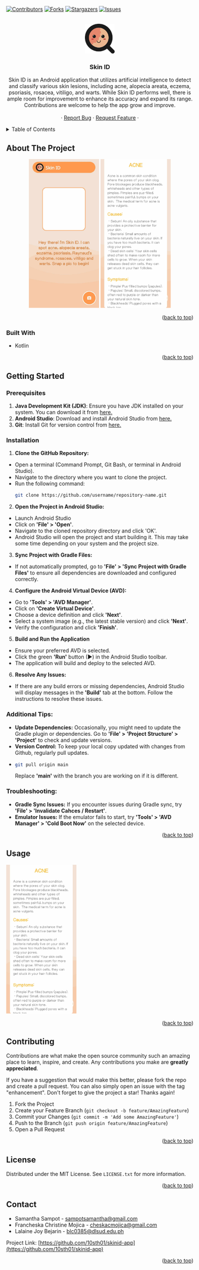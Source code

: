 <!-- Improved compatibility of back to top link: See: https://github.com/othneildrew/Best-README-Template/pull/73 -->
<a name="readme-top"></a>
<!--
*** Thanks for checking out the Best-README-Template. If you have a suggestion
*** that would make this better, please fork the repo and create a pull request
*** or simply open an issue with the tag "enhancement".
*** Don't forget to give the project a star!
*** Thanks again! Now go create something AMAZING! :D
-->



<!-- PROJECT SHIELDS -->
<!--
*** I'm using markdown "reference style" links for readability.
*** Reference links are enclosed in brackets [ ] instead of parentheses ( ).
*** See the bottom of this document for the declaration of the reference variables
*** for contributors-url, forks-url, etc. This is an optional, concise syntax you may use.
*** https://www.markdownguide.org/basic-syntax/#reference-style-links
-->
[![Contributors][contributors-shield]][contributors-url]
[![Forks][forks-shield]][forks-url]
[![Stargazers][stars-shield]][stars-url]
[![Issues][issues-shield]][issues-url]

<!-- PROJECT LOGO -->
<br />
<div align="center">
  <a href="https://github.com/10sth01/skinid-app">
    <img src="images/logo.png" alt="Logo" width="80" height="80">
  </a>

<h3 align="center">Skin ID</h3>

  <p align="center">
    Skin ID is an Android application that utilizes artificial intelligence to detect and classify various skin lesions, including acne, alopecia areata, eczema, psoriasis, rosacea, vitiligo, and warts. While Skin ID performs well, there is ample room for improvement to enhance its accuracy and expand its range. Contributions are welcome to help the app grow and improve.
    <br />
    <br />
    ·
    <a href="https://github.com/10sth01/skinid-app/issues/new?labels=bug&template=bug-report---.md">Report Bug</a>
    ·
    <a href="https://github.com/10sth01/skinid-app/issues/new?labels=enhancement&template=feature-request---.md">Request Feature</a>
    ·
  </p>
</div>

<!-- TABLE OF CONTENTS -->
<details>
  <summary>Table of Contents</summary>
  <ol>
    <li>
      <a href="#about-the-project">About The Project</a>
      <ul>
        <li><a href="#built-with">Built With</a></li>
      </ul>
    </li>
    <li>
      <a href="#getting-started">Getting Started</a>
      <ul>
        <li><a href="#prerequisites">Prerequisites</a></li>
        <li><a href="#installation">Installation</a></li>
      </ul>
    </li>
    <li><a href="#usage">Usage</a></li>
    <li><a href="#contributing">Contributing</a></li>
    <li><a href="#license">License</a></li>
    <li><a href="#contact">Contact</a></li>
  </ol>
</details>

<!-- ABOUT THE PROJECT -->
## About The Project
<div align="center">
  <img src="images/home_screenshot.jpg" alt="Home Screenshot" height="400">
  <img src="images/results_screenshot.jpg" alt="Results Screenshot" height="400">
</div>
<p align="right">(<a href="#readme-top">back to top</a>)</p>

### Built With

* Kotlin
  
<p align="right">(<a href="#readme-top">back to top</a>)</p>

<!-- GETTING STARTED -->
## Getting Started

### Prerequisites

1. <b>Java Development Kit (JDK)</b>: Ensure you have JDK installed on your system. You can download it from <a href="https://www.oracle.com/java/technologies/downloads/#java11">here.</a>
2. <b>Android Studio</b>: Download and install Android Studio from <a href="https://developer.android.com/studio">here.</a>
3. <b>Git</b>: Install Git for version control from <a href="[https://developer.android.com/studio](https://git-scm.com/downloads)">here.</a>

### Installation

1. <b>Clone the GitHub Repository:</b>
  * Open a terminal (Command Prompt, Git Bash, or terminal in Android Studio).
  * Navigate to the directory where you want to clone the project.
  * Run the following command:
    ```sh
    git clone https://github.com/username/repository-name.git
    ```
2. <b>Open the Project in Android Studio:</b>
  * Launch Android Studio
  * Click on <b>'File' > 'Open'</b>.
  * Navigate to the cloned repository directory and click 'OK'.
  * Android Studio will open the project and start building it. This may take some time depending on your system and the project size.
3. <b>Sync Project with Gradle Files:</b>
  * If not automatically prompted, go to <b>'File' > 'Sync Project with Gradle Files'</b> to ensure all dependencies are downloaded and configured correctly.
4. <b>Configure the Android Virtual Device (AVD):</b>
  * Go to <b>'Tools' > 'AVD Manager'</b>.
  * Click on <b>'Create Virtual Device'</b>.
  * Choose a device definition and click <b>'Next'</b>.
  * Select a system image (e.g., the latest stable version) and click <b>'Next'</b>.
  * Verify the configuration and click <b>'Finish'</b>.
5. <b>Build and Run the Application</b>
  * Ensure your preferred AVD is selected.
  * Click the green <b>'Run'</b> button (▶) in the Android Studio toolbar.
  * The application will build and deploy to the selected AVD.
6. <b>Resolve Any Issues:</b>
  * If there are any build errors or missing dependencies, Android Studio will display messages in the <b>'Build'</b> tab at the bottom. Follow the instructions to resolve these issues.

### Additional Tips:
* <b>Update Dependencies:</b> Occasionally, you might need to update the Gradle plugin or dependencies. Go to <b>'File' > 'Project Structure' > 'Project'</b> to check and update versions.
* <b>Version Control:</b> To keep your local copy updated with changes from Github, regularly pull updates.
* ```sh
  git pull origin main
  ```
  Replace <b>'main'</b> with the branch you are working on if it is different.

### Troubleshooting:
* <b>Gradle Sync Issues:</b> If you encounter issues during Gradle sync, try <b>'File' > 'Invalidate Cahces / Restart'</b>.
* <b>Emulator Issues:</b> If the emulator fails to start, try <b>'Tools' > 'AVD Manager' > 'Cold Boot Now'</b> on the selected device.

<p align="right">(<a href="#readme-top">back to top</a>)</p>

<!-- USAGE EXAMPLES -->
## Usage

<img src="images/results_screenshot.jpg" alt="Results Screenshot" height="400">

<p align="right">(<a href="#readme-top">back to top</a>)</p>

<!-- CONTRIBUTING -->
## Contributing

Contributions are what make the open source community such an amazing place to learn, inspire, and create. Any contributions you make are **greatly appreciated**.

If you have a suggestion that would make this better, please fork the repo and create a pull request. You can also simply open an issue with the tag "enhancement".
Don't forget to give the project a star! Thanks again!

1. Fork the Project
2. Create your Feature Branch (`git checkout -b feature/AmazingFeature`)
3. Commit your Changes (`git commit -m 'Add some AmazingFeature'`)
4. Push to the Branch (`git push origin feature/AmazingFeature`)
5. Open a Pull Request

<p align="right">(<a href="#readme-top">back to top</a>)</p>

<!-- LICENSE -->
## License

Distributed under the MIT License. See `LICENSE.txt` for more information.

<p align="right">(<a href="#readme-top">back to top</a>)</p>

<!-- CONTACT -->
## Contact

* Samantha Sampot - sampotsamantha@gmail.com
* Francheska Christine Mojica - cheskacmojica@gmail.com
* Lalaine Joy Bejarin - blc0385@dlsud.edu.ph

Project Link: [https://github.com/10sth01/skinid-app](https://github.com/10sth01/skinid-app)

<p align="right">(<a href="#readme-top">back to top</a>)</p>

<!-- MARKDOWN LINKS & IMAGES -->
<!-- https://www.markdownguide.org/basic-syntax/#reference-style-links -->
[contributors-shield]: https://img.shields.io/github/contributors/10sth01/skinid-app.svg?style=for-the-badge
[contributors-url]: https://github.com/10sth01/skinid-app/graphs/contributors
[forks-shield]: https://img.shields.io/github/forks/10sth01/skinid-app.svg?style=for-the-badge
[forks-url]: https://github.com/10sth01/skinid-app/network/members
[stars-shield]: https://img.shields.io/github/stars/10sth01/skinid-app.svg?style=for-the-badge
[stars-url]: https://github.com/10sth01/skinid-app/stargazers
[issues-shield]: https://img.shields.io/github/issues/10sth01/skinid-app.svg?style=for-the-badge
[issues-url]: https://github.com/10sth01/skinid-app/issues


